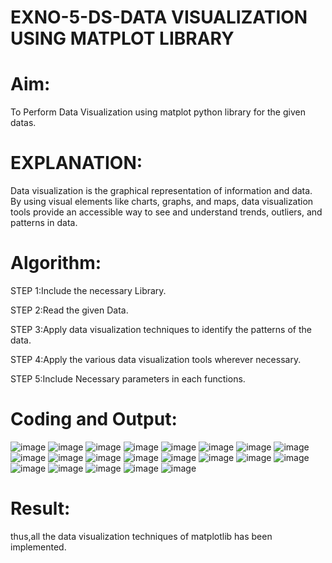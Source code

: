 # EXNO-5-DS-DATA VISUALIZATION USING MATPLOT LIBRARY

# Aim:
  To Perform Data Visualization using matplot python library for the given datas.

# EXPLANATION:
Data visualization is the graphical representation of information and data. By using visual elements like charts, graphs, and maps, data visualization tools provide an accessible way to see and understand trends, outliers, and patterns in data.

# Algorithm:
STEP 1:Include the necessary Library.

STEP 2:Read the given Data.

STEP 3:Apply data visualization techniques to identify the patterns of the data.

STEP 4:Apply the various data visualization tools wherever necessary.

STEP 5:Include Necessary parameters in each functions.

# Coding and Output:
  ![image](https://github.com/user-attachments/assets/63f9ece7-946d-47a8-9b8d-b6327b0f66bf)
![image](https://github.com/user-attachments/assets/9ab09a6d-ce64-45fe-9b9a-d592c48949a6)
![image](https://github.com/user-attachments/assets/f0db73de-4bdc-4c0e-a319-5b5e82db5cef)
![image](https://github.com/user-attachments/assets/4ecb4811-6d5b-487e-a8e5-6c69bf98f035)
![image](https://github.com/user-attachments/assets/cfe615c9-ce81-42c4-b78f-1f34353215b8)
![image](https://github.com/user-attachments/assets/0866ce53-cd1f-4498-8a1e-607c5b86d900)
![image](https://github.com/user-attachments/assets/2b8808bc-f2ec-4f53-bfa8-817f4aefb806)
![image](https://github.com/user-attachments/assets/4ca0ee18-65c8-4c50-bac6-409fa47d28ca)
![image](https://github.com/user-attachments/assets/6791c0fc-7950-44c4-b190-0d6d9468b76f)
![image](https://github.com/user-attachments/assets/87fc1880-eab2-4ebd-bbdc-1267e39e3613)
![image](https://github.com/user-attachments/assets/5175e602-6672-4157-8e77-f8c30ef74361)
![image](https://github.com/user-attachments/assets/19dd5701-13ca-4d00-b2c6-a17ad2529599)
![image](https://github.com/user-attachments/assets/2f73c172-8552-4dc3-ad53-548e05ed22b2)
![image](https://github.com/user-attachments/assets/6a8dfbc7-6120-4ee3-8536-1a8c76d7e39f)
![image](https://github.com/user-attachments/assets/e236a6fe-60ef-4a21-b20a-654408856c81)
![image](https://github.com/user-attachments/assets/a53632f9-15e1-48fe-b940-841c4e9c644a)
![image](https://github.com/user-attachments/assets/00e08302-52bd-40ce-86e8-f444ad742163)
![image](https://github.com/user-attachments/assets/65ce7a76-775b-4496-933a-0eca375f1767)
![image](https://github.com/user-attachments/assets/66728d6e-0f86-4fa4-b8f0-e6bdb3059439)
![image](https://github.com/user-attachments/assets/b18c65f2-0766-4a00-b547-1e2178cbd62c)
![image](https://github.com/user-attachments/assets/85432dd6-7bd7-47fb-bc5d-95a6df3d2925)


# Result:
 thus,all the data visualization techniques of matplotlib has been implemented.
